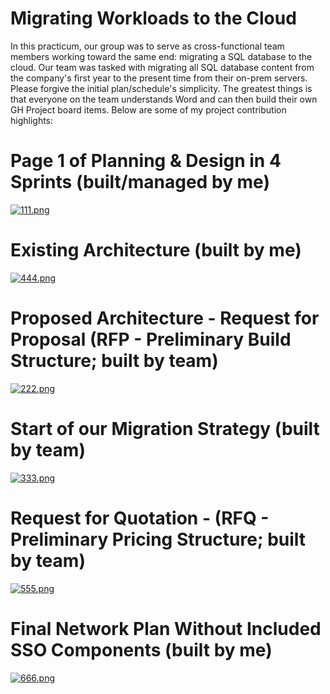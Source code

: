 # Migrating Workloads to the Cloud
In this practicum, our group was to serve as cross-functional team members working toward the same end: migrating a SQL database to the cloud. Our team was tasked with migrating all SQL database content from the company's first year to the present time from their on-prem servers. Please forgive the initial plan/schedule's simplicity. The greatest things is that everyone on the team understands Word and can then build their own GH Project board items. Below are some of my project contribution highlights: 

# Page 1 of Planning & Design in 4 Sprints (built/managed by me)
[![111.png](https://i.postimg.cc/JnCHYsm7/111.png)](https://postimg.cc/sBK2vDvb)

# Existing Architecture (built by me)
[![444.png](https://i.postimg.cc/QxDt22Rm/444.png)](https://postimg.cc/6THtRm64)

# Proposed Architecture - Request for Proposal (RFP - Preliminary Build Structure; built by team)
[![222.png](https://i.postimg.cc/4y58xCwt/222.png)](https://postimg.cc/ZvWPwMGK)

# Start of our Migration Strategy (built by team)
[![333.png](https://i.postimg.cc/Z5ZdLBbT/333.png)](https://postimg.cc/N5JFs02V)

# Request for Quotation - (RFQ - Preliminary Pricing Structure; built by team)
[![555.png](https://i.postimg.cc/sxrjRW0x/555.png)](https://postimg.cc/nj3b4Xxf)

# Final Network Plan Without Included SSO Components (built by me)
[![666.png](https://i.postimg.cc/L5HcT3bt/666.png)](https://postimg.cc/47S24VZy)
